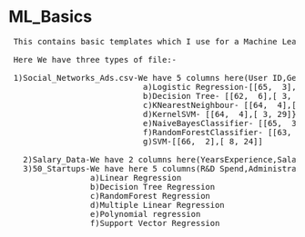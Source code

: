 # ML_Basics
<pre>
 This contains basic templates which I use for a Machine Learning Model along with examples
 
 Here We have three types of file:-
 
 1)Social_Networks_Ads.csv-We have 5 columns here(User ID,Gender,Age,EstimatedSalary,Purchased) and 401 rows , We need to predict whether                             the customer will purchase the product or not.I applied following classifiers(along with the confusion matrix)                             to this problem:-
                            a)Logistic Regression-[[65,  3],[ 8, 24]]
                            b)Decision Tree- [[62,  6],[ 3, 29]]
                            c)KNearestNeighbour- [[64,  4],[ 3, 29]]
                            d)KernelSVM- [[64,  4],[ 3, 29]}
                            e)NaiveBayesClassifier- [[65,  3],[ 7, 25]]
                            f)RandomForestClassifier- [[63,  5],[ 3, 29]]
                            g)SVM-[[66,  2],[ 8, 24]]
   
   2)Salary_Data-We have 2 columns here(YearsExperience,Salary) and 31 rows , We need to predict salary of the customer using Linear                        regression problem.
   3)50_Startups-We have here 5 columns(R&D Spend,Administration,Marketing Spend,State,Profit) , 51 rows and need to predict Profit for                    each startup using following regression models:-
                 a)Linear Regression
                 b)Decision Tree Regression
                 c)RandomForest Regression
                 d)Multiple Linear Regression
                 e)Polynomial regression
                 f)Support Vector Regression
     </pre>           
  
